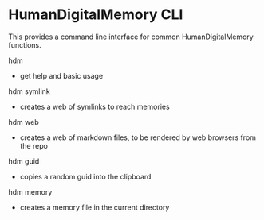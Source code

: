 # HumanDigitalMemory CLI

This provides a command line interface for common HumanDigitalMemory functions.

hdm
- get help and basic usage

hdm symlink
- creates a web of symlinks to reach memories

hdm web
- creates a web of markdown files, to be rendered by web browsers from the repo

hdm guid
- copies a random guid into the clipboard

hdm memory
- creates a memory file in the current directory
